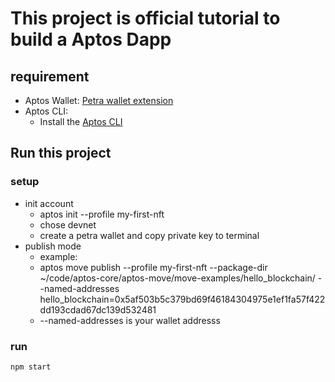 # This project is official tutorial to build a Aptos Dapp

## requirement
* Aptos Wallet: [Petra wallet extension](https://petra.app/)
* Aptos CLI: 
    * Install the [Aptos CLI](https://aptos.dev/tools/aptos-cli/install-cli/)


## Run this project

### setup
* init account
    * aptos init --profile my-first-nft
    * chose devnet
    * create a petra wallet and copy private key to terminal 
* publish mode
    * example: 
    * aptos move publish --profile my-first-nft --package-dir ~/code/aptos-core/aptos-move/move-examples/hello_blockchain/ --named-addresses hello_blockchain=0x5af503b5c379bd69f46184304975e1ef1fa57f422dd193cdad67dc139d532481
    *  --named-addresses  is your wallet addresss

### run
```
npm start 
```

